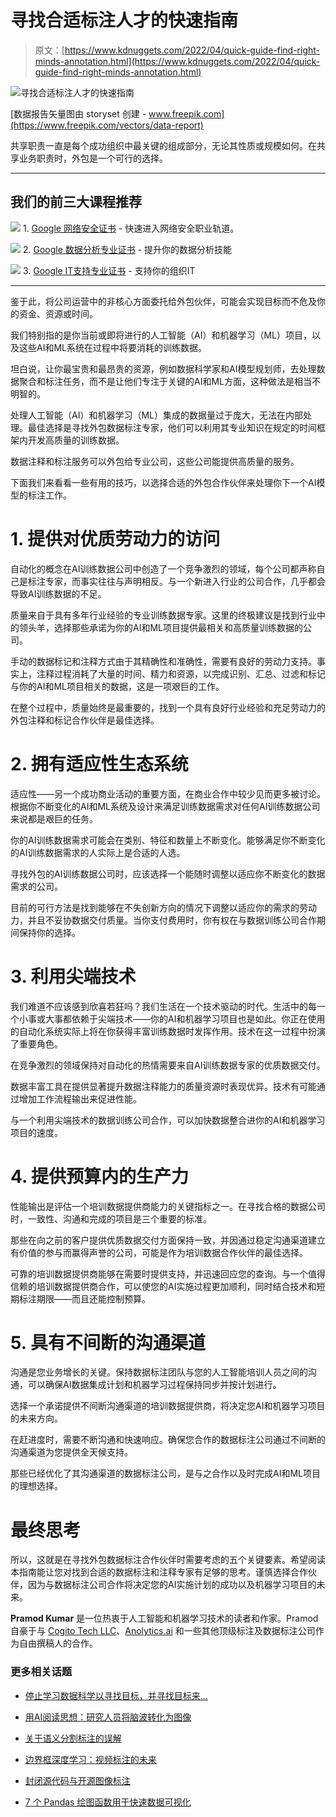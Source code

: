 # 寻找合适标注人才的快速指南

> 原文：[https://www.kdnuggets.com/2022/04/quick-guide-find-right-minds-annotation.html](https://www.kdnuggets.com/2022/04/quick-guide-find-right-minds-annotation.html)

![寻找合适标注人才的快速指南](../Images/2358c17850589f465fec3634cae8075b.png)

[数据报告矢量图由 storyset 创建 - www.freepik.com](https://www.freepik.com/vectors/data-report)

共享职责一直是每个成功组织中最关键的组成部分，无论其性质或规模如何。在共享业务职责时，外包是一个可行的选择。

* * *

## 我们的前三大课程推荐

![](../Images/0244c01ba9267c002ef39d4907e0b8fb.png) 1\. [Google 网络安全证书](https://www.kdnuggets.com/google-cybersecurity) - 快速进入网络安全职业轨道。

![](../Images/e225c49c3c91745821c8c0368bf04711.png) 2\. [Google 数据分析专业证书](https://www.kdnuggets.com/google-data-analytics) - 提升你的数据分析技能

![](../Images/0244c01ba9267c002ef39d4907e0b8fb.png) 3\. [Google IT支持专业证书](https://www.kdnuggets.com/google-itsupport) - 支持你的组织IT

* * *

鉴于此，将公司运营中的非核心方面委托给外包伙伴，可能会实现目标而不危及你的资金、资源或时间。

我们特别指的是你当前或即将进行的人工智能（AI）和机器学习（ML）项目，以及这些AI和ML系统在过程中将要消耗的训练数据。

坦白说，让你最宝贵和最昂贵的资源，例如数据科学家和AI模型规划师，去处理数据聚合和标注任务，而不是让他们专注于关键的AI和ML方面，这种做法是相当不明智的。

处理人工智能（AI）和机器学习（ML）集成的数据量过于庞大，无法在内部处理。最佳选择是寻找外包数据标注专家，他们可以利用其专业知识在规定的时间框架内开发高质量的训练数据。

数据注释和标注服务可以外包给专业公司，这些公司能提供高质量的服务。

下面我们来看看一些有用的技巧，以选择合适的外包合作伙伴来处理你下一个AI模型的标注工作。

# **1\. 提供对优质劳动力的访问**

自动化的概念在AI训练数据公司中创造了一个竞争激烈的领域，每个公司都声称自己是标注专家，而事实往往与声明相反。与一个新进入行业的公司合作，几乎都会导致AI训练数据的不足。

质量来自于具有多年行业经验的专业训练数据专家。这里的终极建议是找到行业中的领头羊，选择那些承诺为你的AI和ML项目提供最相关和高质量训练数据的公司。

手动的数据标记和注释方式由于其精确性和准确性，需要有良好的劳动力支持。事实上，注释过程消耗了大量的时间、精力和资源，以完成识别、汇总、过滤和标记与你的AI和ML项目相关的数据，这是一项艰巨的工作。

在整个过程中，质量始终是最重要的，找到一个具有良好行业经验和充足劳动力的外包注释和标记合作伙伴是最佳选择。

# **2\. 拥有适应性生态系统**

适应性——另一个成功商业活动的重要方面，在商业合作中较少见而更多被讨论。根据你不断变化的AI和ML系统及设计来满足训练数据需求对任何AI训练数据公司来说都是艰巨的任务。

你的AI训练数据需求可能会在类别、特征和数量上不断变化。能够满足你不断变化的AI训练数据需求的人实际上是合适的人选。

寻找外包的AI训练数据公司时，应该选择一个能随时调整以适应你不断变化的数据需求的公司。

目前的可行方法是找到能够在不失创新方向的情况下调整以适应你的需求的劳动力，并且不妥协数据交付质量。当你支付费用时，你有权在与数据训练公司合作期间保持你的选择。

# **3\. 利用尖端技术**

我们难道不应该感到欣喜若狂吗？我们生活在一个技术驱动的时代。生活中的每一个小事或大事都依赖于尖端技术——你的AI和机器学习项目也是如此。你正在使用的自动化系统实际上将在你获得丰富训练数据时发挥作用。技术在这一过程中扮演了重要角色。

在竞争激烈的领域保持对自动化的热情需要来自AI训练数据专家的优质数据交付。

数据丰富工具在提供显著提升数据注释能力的质量资源时表现优异。技术有可能通过增加工作流程输出来促进性能。

与一个利用尖端技术的数据训练公司合作，可以加快数据整合进你的AI和机器学习项目的速度。

# **4\. 提供预算内的生产力**

性能输出是评估一个培训数据提供商能力的关键指标之一。在寻找合格的数据公司时，一致性、沟通和完成的项目是三个重要的标准。

那些在向之前的客户提供优质数据交付方面保持一致，并因通过稳定沟通渠道建立有价值的参与而赢得声誉的公司，可能是作为培训数据合作伙伴的最佳选择。

可靠的培训数据提供商能够在需要时提供支持，并迅速回应您的查询。与一个值得信赖的培训数据提供商合作，可以使您的AI实施过程更加顺利，同时结合技术和短期标注期限——而且还能控制预算。

# **5\. 具有不间断的沟通渠道**

沟通是您业务增长的关键。保持数据标注团队与您的人工智能培训人员之间的沟通，可以确保AI数据集成计划和机器学习过程保持同步并按计划进行。

选择一个承诺提供不间断沟通渠道的培训数据提供商，将决定您AI和机器学习项目的未来方向。

在赶进度时，需要不断沟通和快速响应。确保您合作的数据标注公司通过不间断的沟通渠道为您提供全天候支持。

那些已经优化了其沟通渠道的数据标注公司，是与之合作以及时完成AI和ML项目的理想选择。

# **最终思考**

所以，这就是在寻找外包数据标注合作伙伴时需要考虑的五个关键要素。希望阅读本指南能让您对找到合适的数据标注和注释专家有足够的思考。谨慎选择合作伙伴，因为与数据标注公司合作将决定您的AI实施计划的成功以及机器学习项目的未来。

**Pramod Kumar** 是一位热衷于人工智能和机器学习技术的读者和作家。Pramod 自豪于与 [Cogito Tech LLC](https://www.cogitotech.com/)、[Anolytics.ai](http://anolytics.ai/) 和一些其他顶级标注及数据标注公司作为自由撰稿人的合作。

### 更多相关话题

+   [停止学习数据科学以寻找目标，并寻找目标来…](https://www.kdnuggets.com/2021/12/stop-learning-data-science-find-purpose.html)

+   [用AI阅读思想：研究人员将脑波转化为图像](https://www.kdnuggets.com/2023/03/reading-minds-ai-researchers-translate-brain-waves-images.html)

+   [关于语义分割标注的误解](https://www.kdnuggets.com/2022/01/misconceptions-semantic-segmentation-annotation.html)

+   [边界框深度学习：视频标注的未来](https://www.kdnuggets.com/2022/07/bounding-box-deep-learning-future-video-annotation.html)

+   [封闭源代码与开源图像标注](https://www.kdnuggets.com/closed-source-vs-open-source-image-annotation)

+   [7 个 Pandas 绘图函数用于快速数据可视化](https://www.kdnuggets.com/7-pandas-plotting-functions-for-quick-data-visualization)
